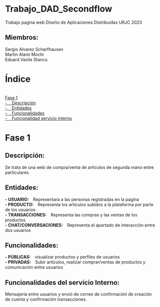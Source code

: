 # Trabajo_DAD_Secondflow
Trabajo pagina web Diseño de Aplicaciones Distribuidas URJC 2023
<h2>Miembros:</h2>
Sergio Alvarez Scharfhausen<br>
Martín Alami Mochi<br>
Eduard Vasile Stancu
<h1> Índice </h1>
<br> <a href="https://github.com/SergioAlvSch/Trabajo_DAD_Secondflow-/edit/main/README.md#-fase-1-"> Fase 1  </a>
<br> <a href="[https://github.com/SergioAlvSch/Trabajo_DAD_Secondflow-/edit/main/README.md#descripci%C3%B3n](https://github.com/SergioAlvSch/Trabajo_DAD_Secondflow-#descripci%C3%B3n)">-&nbsp &nbsp Descripción  </a>
<br> <a href="[https://github.com/SergioAlvSch/Trabajo_DAD_Secondflow-/edit/main/README.md#entidades](https://github.com/SergioAlvSch/Trabajo_DAD_Secondflow-#entidades)">-&nbsp &nbsp Entidades </a>
<br> <a href="[https://github.com/SergioAlvSch/Trabajo_DAD_Secondflow-/edit/main/README.md#funcionalidades](https://github.com/SergioAlvSch/Trabajo_DAD_Secondflow-#funcionalidades)">-&nbsp &nbsp Funcionalidades </a>
<br> <a href="[https://github.com/SergioAlvSch/Trabajo_DAD_Secondflow-/edit/main/README.md#funcionalidades-del-servicio-interno](https://github.com/SergioAlvSch/Trabajo_DAD_Secondflow-#funcionalidades-del-servicio-interno)">-&nbsp &nbsp Funcionalidad servicio interno </a>


<h1> Fase 1 </h1>

<h2>Descripción:</h2>
Se trata de una web de compra/venta de artículos de segunda mano entre particulares

<h2>Entidades:</h2>
<strong>-&nbspUSUARIO:&nbsp &nbsp</strong> Representara a las personas registradas en la pagina
<br><strong>-&nbspPRODUCTO:&nbsp &nbsp</strong> Representa los artículos subidos a la plataforma por parte de los usuarios
<br><strong>-&nbspTRANSACCIONES:&nbsp &nbsp</strong> Representa las compras y las ventas de los productos
<br><strong>-&nbspCHAT/CONVERSACIONES:&nbsp &nbsp</strong> Representa el apartado de interacción entre dos usuarios 

<h2>Funcionalidades:</h2>
<strong>-&nbspPÚBLICAS:&nbsp &nbsp</strong> visualizar productos y perfiles de usuarios
<br><strong>-&nbspPRIVADAS:&nbsp &nbsp</strong> Subir artículos, realizar comprar/ventas de productos y comunicación entre usuarios

<h2>Funcionalidades del servicio Interno:</h2>
Mensajería entre usuarios y envió de correo de confirmación de creación de cuenta y confirmación transacciones.
